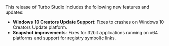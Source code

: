 This release of Turbo Studio includes the following new features and updates:

- **Windows 10 Creators Update Support**: Fixes to crashes on Windows 10 Creators Update platform.
- **Snapshot improvements**: Fixes for 32bit applications running on x64 platforms and support for registry symbolic links.



